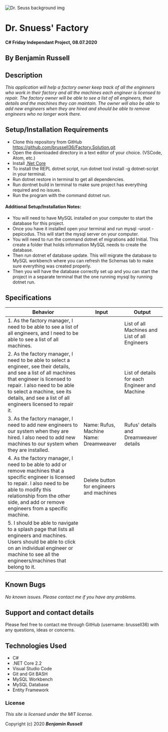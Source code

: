 ![Dr. Seuss background img](https://cdn.vox-cdn.com/thumbor/xTsXh7b3wS3tY11IfKnuinsJMFY=/59x0:939x495/1600x900/cdn.vox-cdn.com/assets/3170021/Seusville.png)
# Dr. Snuess' Factory

#### C# Friday Independant Project, 08.07.2020

## By Benjamin Russell

## Description

_This application will help a factory owner keep track of all the enginners who work in their factory and all the machines each engineer is licensed to repair. The factory owner will be able to see a list of all engineers, their details and the machines they can maintain. The owner will also be able to add new engineers when they are hired and should be able to remove engineers who no longer work there._

## Setup/Installation Requirements

* Clone this repository from GitHub https://github.com/brussell36/Factory.Solution.git
* Open the downloaded directory in a text editor of your choice. (VSCode, Atom, etc.)
* Install [.Net Core](https://dotnet.microsoft.com/download/dotnet-core/2.2) 
* To install the REPL dotnet script, run dotnet tool install -g dotnet-script in your terminal.
* Run dotnet restore in terminal to get all dependencies.
* Run dontnet build in terminal to make sure project has everything required and no issues.
* Run the program with the command dotnet run.

#### Additional Setup/Installation Notes:

* You will need to have MySQL installed on your computer to start the database for this project. 
* Once you have it installed open your terminal and run mysql -uroot -pepicodus. This will start the mysql server on your computer. 
* You will need to run the command dotnet ef migrations add Initial. This create a folder that holds information MySQL needs to create the database.
* Then run dotnet ef database update. This will migrate the database to MySQL workbench where you can refresh the Schemas tab to make sure everything was created properly.
* Then you will have the database correctly set up and you can start the project in a separate terminal that the one running mysql by running dotnet run.

## Specifications

| Behavior | Input | Output |
| -------- | ----- | ------ |
| 1. As the factory manager, I need to be able to see a list of all engineers, and I need to be able to see a list of all machines. |  | List of all Machines and List of all Engineers |
| 2. As the factory manager, I need to be able to select a engineer, see their details, and see a list of all machines that engineer is licensed to repair. I also need to be able to select a machine, see its details, and see a list of all engineers licensed to repair it. |  | List of details for each Engineer and Machine |
| 3. As the factory manager, I need to add new engineers to our system when they are hired. I also need to add new machines to our system when they are installed. | Name: Rufus, Machine Name: Dreamweaver  | Rufus' details and Dreamweaver details |
| 4. As the factory manager, I need to be able to add or remove machines that a specific engineer is licensed to repair. I also need to be able to modify this relationship from the other side, and add or remove engineers from a specific machine. | Delete button for engineers and machines |  |
| 5. I should be able to navigate to a splash page that lists all engineers and machines. Users should be able to click on an individual engineer or machine to see all the engineers/machines that belong to it. | | |

## Known Bugs

_No known issues. Please contact me if you have any problems._


## Support and contact details

Please feel free to contact me through GitHub (username: brussell36) with any questions, ideas or concerns.  

## Technologies Used

* C#
* .NET Core 2.2
* Visual Studio Code 
* Git and Git BASH 
* MySQL Workbench
* MySQL Database
* Entity Framework


### License

*This site is licensed under the MIT license.*

Copyright (c) 2020 **_Benjamin Russell_**
